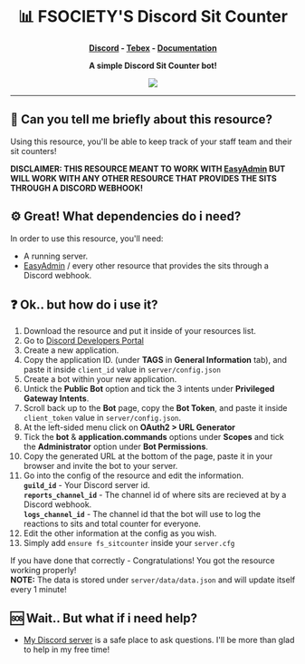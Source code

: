 <h1 align='center'><b>📊 FSOCIETY'S Discord Sit Counter</b></a></h1>

<p align='center'><b><a href='https://discord.gg/fsociety'>Discord</a> - <a href='https://store.fsocietystudios.com/'>Tebex</a> - <a href='https://media.giphy.com/media/z6EG2su1f5jOTourNL/giphy.gif'>Documentation</a></b></h5>
<p align='center'><b>A simple Discord Sit Counter bot!</b></p>

<p align="center">
  <img align='center' src="https://cdn.discordapp.com/attachments/824324172141559848/1105556742215061584/Screenshot_1.png" />
</p>

<hr>

## <b>🤔 Can you tell me briefly about this resource?</b>
Using this resource, you'll be able to keep track of your staff team and their sit counters! <br />

**DISCLAIMER: THIS RESOURCE MEANT TO WORK WITH [EasyAdmin](https://github.com/Blumlaut/EasyAdmin) BUT WILL WORK WITH ANY OTHER RESOURCE THAT PROVIDES THE SITS THROUGH A DISCORD WEBHOOK!**

## <b>⚙️ Great! What dependencies do i need?</b>
In order to use this resource, you'll need:
- A running server.
- [EasyAdmin](https://github.com/Blumlaut/EasyAdmin) / every other resource that provides the sits through a Discord webhook.

## <b>❓ Ok.. but how do i use it?</b>
1. Download the resource and put it inside of your resources list.
2. Go to [Discord Developers Portal](https://discord.com/developers)
3. Create a new application.
4. Copy the application ID. (under **TAGS** in **General Information** tab), and paste it inside `client_id` value in `server/config.json`
5. Create a bot within your new application.
6. Untick the **Public Bot** option and tick the 3 intents under **Privileged Gateway Intents**.
7. Scroll back up to the **Bot** page, copy the **Bot Token**, and paste it inside `client_token` value in `server/config.json`.
8. At the left-sided menu click on **OAuth2 > URL Generator**
9. Tick the **bot** & **application.commands** options under **Scopes** and tick the **Administrator** option under **Bot Permissions**.
10. Copy the generated URL at the bottom of the page, paste it in your browser and invite the bot to your server.
11. Go into the config of the resource and edit the information. <br />
**`guild_id`** - Your Discord server id. <br />
**`reports_channel_id`** - The channel id of where sits are recieved at by a Discord webhook. <br />
**`logs_channel_id`** - The channel id that the bot will use to log the reactions to sits and total counter for everyone.
12. Edit the other information at the config as you wish.
13. Simply add ``ensure fs_sitcounter`` inside your ``server.cfg``

If you have done that correctly - Congratulations! You got the resource working properly! <br />
**NOTE:** The data is stored under `server/data/data.json` and will update itself every 1 minute!

## <b>🆘 Wait.. But what if i need help?</b>
- [My Discord server](https://discord.gg/fsociety) is a safe place to ask questions. I'll be more than glad to help in my free time!
